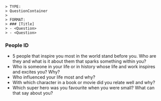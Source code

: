 ```
> TYPE:
> QuestionContainer
>
> FORMAT:
> ### [Title]
> - <Question>
> - <Question>
```

### People ID
- 5 people that inspire you most in the world stand before you. Who are they and what is it about them that sparks something within you?
- Who is someone in your life or in history whose life and work inspires and excites you? Why?
- Who influenced your life most and why?
- With which character in a book or movie did you relate well and why?
- Which super hero was you favourite when you were small? What can that say about you?
